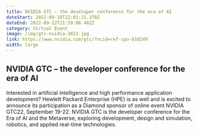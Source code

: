 ```yaml
---
title: NVIDIA GTC – the developer conference for the era of AI
dateStart: 2022-09-18T22:01:21.378Z
dateEnd: 2022-09-22T21:59:08.482Z
category: Virtual Event
image: /img/gtc-nvidia-2022.jpg
link: https://www.nvidia.com/gtc/?ncid=ref-spo-810249
width: large
---
```

## NVIDIA GTC – the developer conference for the era of AI

Interested in artificial intelligence and high performance application development? Hewlett Packard Enterprise (HPE) is as well and is excited to announce its participation as a Diamond sponsor of online event NVIDIA GTC22, September 19-22. NVIDIA GTC is the developer conference for the Era of AI and the Metaverse, exploring development, design and simulation, robotics, and applied real-time technologies. 